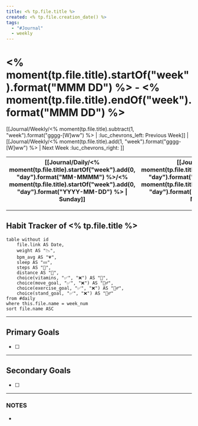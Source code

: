 ```yaml
---
title: <% tp.file.title %>
created: <% tp.file.creation_date() %>
tags:
  - "#Journal"
  - weekly
---
```

# <% moment(tp.file.title).startOf("week").format("MMM DD") %> - <% moment(tp.file.title).endOf("week").format("MMM DD") %>

[[Journal/Weekly/<% moment(tp.file.title).subtract(1, "week").format("gggg-[W]ww") %> | :luc_chevrons_left: Previous Week]] |[[Journal/Weekly/<% moment(tp.file.title).add(1, "week").format("gggg-[W]ww") %> | Next Week :luc_chevrons_right: ]]

| [[Journal/Daily/<% moment(tp.file.title).startOf("week").add(0, "day").format("MM-MMMM") %>/<% moment(tp.file.title).startOf("week").add(0, "day").format("YYYY-MM-DD") %> \| Sunday]] | [[Journal/Daily/<% moment(tp.file.title).startOf("week").add(1, "day").format("MM-MMMM") %>/<% moment(tp.file.title).startOf("week").add(1, "day").format("YYYY-MM-DD") %> \| Monday]] | [[Journal/Daily/<% moment(tp.file.title).startOf("week").add(20, "day").format("MM-MMMM") %>/<% moment(tp.file.title).startOf("week").add(2, "day").format("YYYY-MM-DD") %> \| Tuesday]] | [[Journal/Daily/<% moment(tp.file.title).startOf("week").add(3, "day").format("MM-MMMM") %>/<% moment(tp.file.title).startOf("week").add(3, "day").format("YYYY-MM-DD") %> \| Wednesday]] | [[Journal/Daily/<% moment(tp.file.title).startOf("week").add(4, "day").format("MM-MMMM") %>/<% moment(tp.file.title).startOf("week").add(4, "day").format("YYYY-MM-DD") %> \| Thursday]] | [[Journal/Daily/<% moment(tp.file.title).startOf("week").add(5, "day").format("MM-MMMM") %>/<% moment(tp.file.title).startOf("week").add(5, "day").format("YYYY-MM-DD") %> \| Friday]] | [[Journal/Daily/<% moment(tp.file.title).startOf("week").add(6, "day").format("MM-MMMM") %>/<% moment(tp.file.title).startOf("week").add(6, "day").format("YYYY-MM-DD") %> \| Saturday]] |
| -------------------------------------------------------------------------------------------------------------------------------------------------------------------------------------- | -------------------------------------------------------------------------------------------------------------------------------------------------------------------------------------- | ---------------------------------------------------------------------------------------------------------------------------------------------------------------------------------------- | ----------------------------------------------------------------------------------------------------------------------------------------------------------------------------------------- | ---------------------------------------------------------------------------------------------------------------------------------------------------------------------------------------- | -------------------------------------------------------------------------------------------------------------------------------------------------------------------------------------- | ---------------------------------------------------------------------------------------------------------------------------------------------------------------------------------------- |

---
## Habit Tracker of <% tp.file.title %>

```dataview
table without id
	file.link AS Date,
	weight AS "📉",
	bpm_avg AS "💗",
	sleep AS "💤",
	steps AS "👟",
	distance AS "📍",
	choice(vitamins, "✅", "❌") AS "💊",
	choice(move_goal, "✅", "❌") AS "🚶‍♂️",
	choice(exercise_goal, "✅", "❌") AS "🏃‍♂️",
	choice(stand_goal, "✅", "❌") AS "🧍‍♂️"
from #daily
where this.file.name = week_num
sort file.name ASC
```

---
## Primary Goals

- [ ] 

---
## Secondary Goals

- [ ] 

---
### NOTES

- 